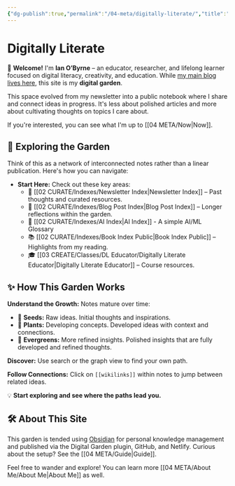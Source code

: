```yaml
---
{"dg-publish":true,"permalink":"/04-meta/digitally-literate/","title":"Digitally Literate","tags":["digital-garden","pkm","education","digital-literacy","creativity","gardenEntry"]}
---
```



# Digitally Literate

 🌟 **Welcome!** I'm **Ian O’Byrne** – an educator, researcher, and lifelong learner focused on digital literacy, creativity, and education. While [my main blog lives here](https://wiobyrne.com/), this site is my **digital garden**.

This space evolved from my newsletter into a public notebook where I share and connect ideas in progress. It's less about polished articles and more about cultivating thoughts on topics I care about. 

If you're interested, you can see what I'm up to [[04 META/Now\|Now]].

## 🧭 Exploring the Garden

Think of this as a network of interconnected notes rather than a linear publication. Here's how you can navigate:

* **Start Here:** Check out these key areas:
    * 📰 [[02 CURATE/Indexes/Newsletter Index\|Newsletter Index]] – Past thoughts and curated resources.
    * 📝 [[02 CURATE/Indexes/Blog Post Index\|Blog Post Index]] – Longer reflections within the garden.
    * 🤖 [[02 CURATE/Indexes/AI Index\|AI Index]] - A simple AI/ML Glossary
    * 📚 [[02 CURATE/Indexes/Book Index Public\|Book Index Public]] – Highlights from my reading.
    * 🎓 [[03 CREATE/Classes/DL Educator/Digitally Literate Educator\|Digitally Literate Educator]] – Course resources.


## ✨ How This Garden Works

 **Understand the Growth:** Notes mature over time:
- 🌱 **Seeds:** Raw ideas. Initial thoughts and inspirations.
- 🌿 **Plants:** Developing concepts. Developed ideas with context and connections.
- 🌲 **Evergreens:** More refined insights. Polished insights that are fully developed and refined thoughts.

**Discover:** Use search or the graph view to find your own path.

**Follow Connections:** Click on `[[wikilinks]]` within notes to jump between related ideas.

💡 **Start exploring and see where the paths lead you.**

## 🛠️ About This Site

This garden is tended using [Obsidian](https://obsidian.md/) for personal knowledge management and published via the Digital Garden plugin, GitHub, and Netlify. Curious about the setup? See the [[04 META/Guide\|Guide]].

Feel free to wander and explore! You can learn more [[04 META/About Me/About Me\|About Me]] as well.